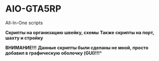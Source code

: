# AIO-GTA5RP
All-In-One scripts

**Скрипты на организацию швейку, схемы**
**Также скрипты на порт, шахту и стройку**

**ВНИМАНИЕ!!!**
**Данные скрипты были сделаны не мной, просто добавил в графическую оболочку (GUI)!!!***
